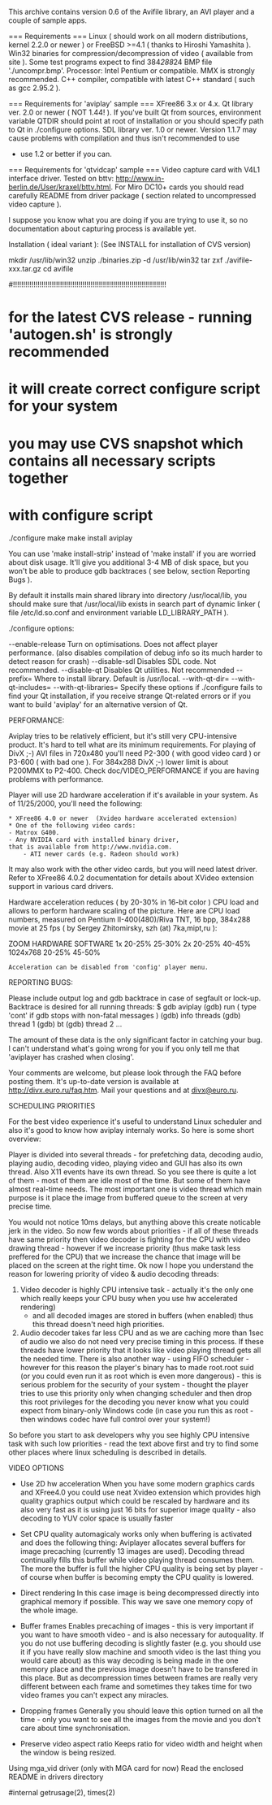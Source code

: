 
  This archive contains version 0.6 of the Avifile library, 
  an AVI player and a couple of sample apps.

=== Requirements ===
  Linux ( should work on all modern distributions, kernel 2.2.0 or newer )
  or FreeBSD >=4.1 ( thanks to Hiroshi Yamashita ).
  Win32 binaries for compression/decompression of video ( available from site ).
  Some test programs expect to find 384*288*24 BMP file './uncompr.bmp'.
  Processor: Intel Pentium or compatible. MMX is strongly recommended.
  C++ compiler, compatible with latest C++ standard ( such as gcc 2.95.2 ).

=== Requirements for 'aviplay' sample ===
  XFree86 3.x or 4.x.
  Qt library ver. 2.0 or newer ( NOT 1.44! ). If you've built Qt from sources,
  environment variable QTDIR should point at root of installation or you should
  specify path to Qt in ./configure options.
  SDL library ver. 1.0 or newer. Version 1.1.7 may cause problems with
  compilation and thus isn't recommended to use 
  - use 1.2 or better if you can.

=== Requirements for 'qtvidcap' sample ===
  Video capture card with V4L1 interface driver. Tested on bttv:
  http://www.in-berlin.de/User/kraxel/bttv.html. For Miro DC10+ cards
  you should read carefully README from driver package ( section related
  to uncompressed video capture ).

  I suppose you know what you are doing if you are trying to use it, so no
  documentation about capturing process is available yet.

 Installation ( ideal variant ):
 (See INSTALL for installation of CVS version)

 mkdir /usr/lib/win32
 unzip ./binaries.zip -d /usr/lib/win32
 tar zxf ./avifile-xxx.tar.gz
 cd avifile

 #!!!!!!!!!!!!!!!!!!!!!!!!!!!!!!!!!!!!!!!!!!!!!!!!!!!!!!!!!!!!!!!!!!!!!!!!!!!
 # for the latest CVS release - running 'autogen.sh' is strongly recommended
 # it will create correct configure script for your system
 #
 # you may use CVS snapshot which contains all necessary scripts together 
 # with configure script

 ./configure
 make
 make install
 aviplay <your-file>

  You can use 'make install-strip' instead of 'make install' if you are worried
about disk usage. It'll give you additional 3-4 MB of disk space, but you won't
be able to produce gdb backtraces ( see below, section Reporting Bugs ).

  By default it installs main shared library into directory /usr/local/lib,
you should make sure that /usr/local/lib exists in search part of dynamic
linker ( file /etc/ld.so.conf and environment variable LD_LIBRARY_PATH ).


  ./configure options:

 --enable-release	Turn on optimisations. Does not affect
			player performance. (also disables compilation of
                        debug info so its much harder to detect reason
                        for crash)
 --disable-sdl		Disables SDL code. Not recommended.
 --disable-qt		Disables Qt utilities. Not recommended
 --prefix=<your-directory>
     			Where to install library. Default is /usr/local.
 --with-qt-dir=<your-directory>
 --with-qt-includes=<your-directory>
 --with-qt-libraries=<your-directory>
                        Specify these options if ./configure fails
			to find your Qt installation, if you receive
			strange Qt-related errors or if you want to
			build 'aviplay' for an alternative version of Qt.

  PERFORMANCE:

   Aviplay tries to be relatively efficient, but it's still very CPU-intensive
product. It's hard to tell what are its minimum requirements. For playing of
DivX ;-) AVI files in 720x480 you'll need P2-300 ( with good video card ) or
P3-600 ( with bad one ). For 384x288 DivX ;-) lower limit is about P200MMX to
P2-400. Check doc/VIDEO_PERFORMANCE if you are having problems with performance.

   Player will use 2D hardware acceleration if it's available in your system.
As of 11/25/2000, you'll need the following:

    * XFree86 4.0 or newer  (Xvideo hardware accelerated extension)
    * One of the following video cards:
	- Matrox G400.
	- Any NVIDIA card with installed binary driver,
	that is available from http://www.nvidia.com.
        - ATI newer cards (e.g. Radeon should work)

   It may also work with the other video cards, but you will need
latest driver. Refer to XFree86 4.0.2 documentation for details
about XVideo extension support in various card drivers.

   Hardware acceleration reduces ( by 20-30% in 16-bit color )
CPU load and allows to perform hardware scaling of the picture. Here are
CPU load numbers, measured on Pentium II-400(480)/Riva TNT, 16 bpp,
384x288 movie at 25 fps ( by Sergey Zhitomirsky, szh (at) 7ka,mipt,ru ):

ZOOM       HARDWARE          SOFTWARE
1x         20-25%	     25-30%
2x         20-25% 	     40-45%
1024x768   20-25%	     45-50%

    Acceleration can be disabled from 'config' player menu.

  REPORTING BUGS:

   Please include output log and gdb backtrace in case of segfault or lock-up.
Backtrace is desired for all running threads:
  $ gdb aviplay
  (gdb) run <your-file>
	    ( type 'cont' if gdb stops with non-fatal messages )
  (gdb) info threads
  (gdb) thread 1
  (gdb) bt
  (gdb) thread 2
  ...

   The amount of these data is the only significant factor in catching your bug.
I can't understand what's going wrong for you if you only tell me that 'aviplayer
has crashed when closing'.

 Your comments are welcome, but please look through the FAQ before
posting them. It's up-to-date version is available at http://divx.euro.ru/faq.htm.
 Mail your questions and at divx@euro.ru.

   SCHEDULING PRIORITIES

   For the best video experience it's useful to understand Linux scheduler
and also it's good to know how aviplay internaly works. So here is some short
overview:

 Player is divided into several threads - for prefetching data, decoding
audio, playing audio, decoding video, playing video and GUI has also its
own thread. Also X11 events have its own thread. So you see there is
quite a lot of them - most of them are idle most of the time. But some
of them have almost real-time needs. The most important one is
video thread which main purpose is it place the image from buffered queue 
to the screen at very precise time.

You would not notice 10ms delays, but anything above this create noticable
jerk in the video. So now few words about priorities - if all of these
threads have same priority then video decoder is fighting for the CPU with
video drawing thread - however if we increase priority (thus make task
less preffered for the CPU) that we increase the chance that image will
be placed on the screen at the right time. Ok now I hope you understand
the reason for lowering priority of video & audio decoding threads:
1. Video decoder is highly CPU intensive task - actually it's the only one
   which really keeps your CPU busy when you use hw accelerated rendering)
   - and all decoded images are stored in buffers (when enabled)
   thus this thread doesn't need high priorities.
2. Audio decoder takes far less CPU and as we are caching more than 1sec
   of audio we also do not need very precise timing in this process.
If these threads have lower priority that it looks like video playing thread
gets all the needed time.
   There is also another way - using FIFO scheduler - however for this reason
the player's binary has to made root.root suid (or you could even run it as
root which is even more dangerous) - this is serious problem for the
security of your system - thought the player tries to use this priority only
when changing scheduler and then drop this root privileges for the decoding
you never know what you could expect from binary-only Windows code
(in case you run this as root - then windows codec have full control over
your system!)

So before you start to ask developers why you see highly CPU intensive
task with such low priorities - read the text above first and try
to find some other places where linux scheduling is described in details.

   VIDEO OPTIONS

 * Use 2D hw acceleration
   When you have some modern graphics cards and XFree4.0 you could use
   neat Xvideo extension which provides high quality graphics output
   which could be rescaled by hardware and its also very fast as it is
   using just 16 bits for superior image quality - also decoding to
   YUV color space is usually faster

 * Set CPU quality automagicaly
   works only when buffering is activated and does the following thing:
   Aviplayer allocates several buffers for image precaching
   (currently 13 images are used). Decoding thread continually fills this
   buffer while video playing thread consumes them. The more the buffer
   is full the higher CPU quality is being set by player - of course
   when buffer is becoming empty the CPU quality is lowered.

 * Direct rendering
   In this case image is being decompressed directly into graphical memory
   if possible. This way we save one memory copy of the whole image.

 * Buffer frames
   Enables precaching of images - this is very important if you want to
   have smooth video - and is also necessary for autoquality.
   If you do not use buffering decoding is slightly faster (e.g. you should
   use it if you have really slow machine and smooth video is the last thing
   you would care about) as this way decoding is being made in the
   one memory place and the previous image doesn't have to be transfered
   in this place. But as decompression times between frames are really
   very different between each frame and sometimes they takes time for two
   video frames you can't expect any miracles.

 * Dropping frames
   Generally you should leave this option turned on all the time - only you
   want to see all the images from the movie and you don't care about
   time synchronisation.

 * Preserve video aspect ratio
   Keeps ratio for video width and height when the window is being resized.

  Using mga_vid driver (only with MGA card for now)
  Read the enclosed README in drivers directory

#internal  getrusage(2), times(2)
